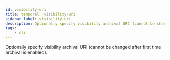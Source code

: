 ```yaml
---
id: visibility-uri
title: temporal  visibility-uri
sidebar_label: visibility-uri
description: Optionally specify visibility archival URI (cannot be changed after first time archival is enabled).
tags:
    - cli
---
```


Optionally specify visibility archival URI (cannot be changed after first time archival is enabled).
